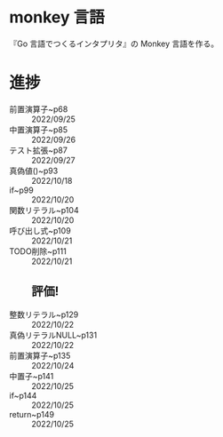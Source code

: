 # monkey 言語

『Go 言語でつくるインタプリタ』の Monkey 言語を作る。

# 進捗

<dt>前置演算子~p68</dt>  
<dd>2022/09/25</dd>
<dt>中置演算子~p85</dt>
<dd>2022/09/26</dt>
<dt>テスト拡張~p87</dt>
<dd>2022/09/27</dt>
<dt>真偽値()~p93</dt>
<dd>2022/10/18</dt>
<dt>if~p99</dt>
<dd>2022/10/20</dt>
<dt>関数リテラル~p104</dt>
<dd>2022/10/20</dt>
<dt>呼び出し式~p109</dt>
<dd>2022/10/21</dt>
<dt>TODO削除~p111</dt>
<dd>2022/10/21</dt>

## 評価!

<dt>整数リテラル~p129</dt>
<dd>2022/10/22</dt>
<dt>真偽リテラルNULL~p131</dt>
<dd>2022/10/22</dt>
<dt>前置演算子~p135</dt>
<dd>2022/10/24</dt>
<dt>中置子~p141</dt>
<dd>2022/10/25</dt>
<dt>if~p144</dt>
<dd>2022/10/25</dt>
<dt>return~p149</dt>
<dd>2022/10/25</dt>
